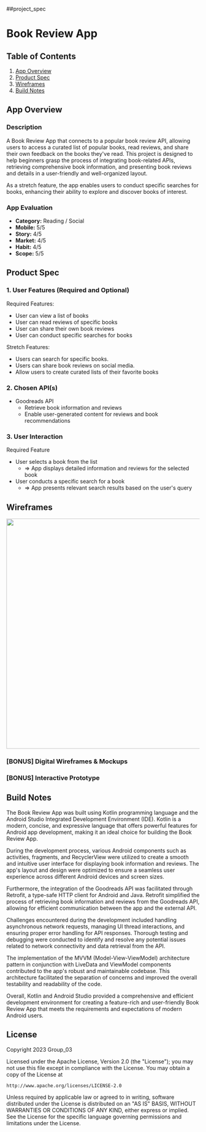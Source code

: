 ##project_spec

# Book Review App

## Table of Contents

1. [App Overview](#App-Overview)
2. [Product Spec](#Product-Spec)
3. [Wireframes](#Wireframes)
4. [Build Notes](#Build-Notes)

## App Overview

### Description 

A Book Review App that connects to a popular book review API, allowing users to access a curated list of popular books, read reviews, and share their own feedback on the books they've read. This project is designed to help beginners grasp the process of integrating book-related APIs, retrieving comprehensive book information, and presenting book reviews and details in a user-friendly and well-organized layout.

As a stretch feature, the app enables users to conduct specific searches for books, enhancing their ability to explore and discover books of interest.

### App Evaluation

- **Category:** Reading / Social
- **Mobile:** 5/5
- **Story:** 4/5
- **Market:** 4/5
- **Habit:** 4/5
- **Scope:** 5/5

## Product Spec

### 1. User Features (Required and Optional)

Required Features:

- User can view a list of books
- User can read reviews of specific books
- User can share their own book reviews
- User can conduct specific searches for books

Stretch Features:

- Users can search for specific books.
- Users can share book reviews on social media.
- Allow users to create curated lists of their favorite books

### 2. Chosen API(s)

- Goodreads API
  - Retrieve book information and reviews
  - Enable user-generated content for reviews and book recommendations
  <!-- - Goodreads API
  - We will utilize the Google Books API to fetch book information, including titles, reviews, and publication years. -->

### 3. User Interaction

Required Feature

- User selects a book from the list
  - => App displays detailed information and reviews for the selected book
- User conducts a specific search for a book
  - => App presents relevant search results based on the user's query

## Wireframes

<!-- Add picture of your hand sketched wireframes in this section -->
<img src="YOUR_WIREFRAME_IMAGE_URL" width=600>

### [BONUS] Digital Wireframes & Mockups

### [BONUS] Interactive Prototype

## Build Notes

The Book Review App was built using Kotlin programming language and the Android Studio Integrated Development Environment (IDE). Kotlin is a modern, concise, and expressive language that offers powerful features for Android app development, making it an ideal choice for building the Book Review App.

During the development process, various Android components such as activities, fragments, and RecyclerView were utilized to create a smooth and intuitive user interface for displaying book information and reviews. The app's layout and design were optimized to ensure a seamless user experience across different Android devices and screen sizes.

Furthermore, the integration of the Goodreads API was facilitated through Retrofit, a type-safe HTTP client for Android and Java. Retrofit simplified the process of retrieving book information and reviews from the Goodreads API, allowing for efficient communication between the app and the external API.

Challenges encountered during the development included handling asynchronous network requests, managing UI thread interactions, and ensuring proper error handling for API responses. Thorough testing and debugging were conducted to identify and resolve any potential issues related to network connectivity and data retrieval from the API.

The implementation of the MVVM (Model-View-ViewModel) architecture pattern in conjunction with LiveData and ViewModel components contributed to the app's robust and maintainable codebase. This architecture facilitated the separation of concerns and improved the overall testability and readability of the code.

Overall, Kotlin and Android Studio provided a comprehensive and efficient development environment for creating a feature-rich and user-friendly Book Review App that meets the requirements and expectations of modern Android users.


## License

Copyright 2023 Group_03

Licensed under the Apache License, Version 2.0 (the "License");
you may not use this file except in compliance with the License.
You may obtain a copy of the License at

    http://www.apache.org/licenses/LICENSE-2.0

Unless required by applicable law or agreed to in writing, software
distributed under the License is distributed on an "AS IS" BASIS,
WITHOUT WARRANTIES OR CONDITIONS OF ANY KIND, either express or implied.
See the License for the specific language governing permissions and
limitations under the License.

